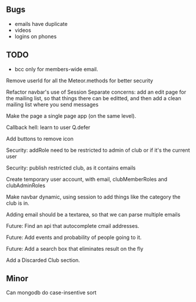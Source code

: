 ## Bugs

* emails have duplicate
* videos
* logins on phones

## TODO

* bcc only for members-wide email.

Remove userId for all the Meteor.methods for better security

Refactor navbar's use of Session
Separate concerns: add an edit page for the mailing list, so that things there can be editted, and then add a clean mailing list where you send messages

Make the page a single page app (on the same level).

Callback hell: learn to user Q.defer

Add buttons to remove icon

Security: addRole need to be restricted to admin of club or if it's the current user

Security: publish restricted club, as it contains emails

Create temporary user account, with email, clubMemberRoles and clubAdminRoles

Make navbar dynamic, using session to add things like the category the club is in.

Adding email should be a textarea, so that we can parse multiple emails

Future: Find an api that autocomplete cmail addresses.

Future: Add events and probability of people going to it.

Future: Add a search box that eliminates result on the fly

Add a Discarded Club section.


## Minor

Can mongodb do case-insentive sort